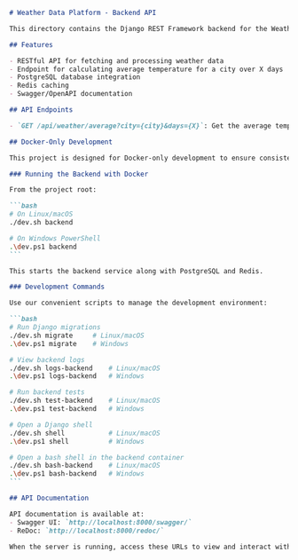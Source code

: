````markdown
# Weather Data Platform - Backend API

This directory contains the Django REST Framework backend for the Weather Data Platform.

## Features

- RESTful API for fetching and processing weather data
- Endpoint for calculating average temperature for a city over X days
- PostgreSQL database integration
- Redis caching
- Swagger/OpenAPI documentation

## API Endpoints

- `GET /api/weather/average?city={city}&days={X}`: Get the average temperature for a city over the past X days.

## Docker-Only Development

This project is designed for Docker-only development to ensure consistency and simplify setup.

### Running the Backend with Docker

From the project root:

```bash
# On Linux/macOS
./dev.sh backend

# On Windows PowerShell
.\dev.ps1 backend
```

This starts the backend service along with PostgreSQL and Redis.

### Development Commands

Use our convenient scripts to manage the development environment:

```bash
# Run Django migrations
./dev.sh migrate     # Linux/macOS
.\dev.ps1 migrate    # Windows

# View backend logs
./dev.sh logs-backend    # Linux/macOS
.\dev.ps1 logs-backend   # Windows

# Run backend tests
./dev.sh test-backend    # Linux/macOS
.\dev.ps1 test-backend   # Windows

# Open a Django shell
./dev.sh shell           # Linux/macOS
.\dev.ps1 shell          # Windows

# Open a bash shell in the backend container
./dev.sh bash-backend    # Linux/macOS
.\dev.ps1 bash-backend   # Windows
```

## API Documentation

API documentation is available at:
- Swagger UI: `http://localhost:8000/swagger/`
- ReDoc: `http://localhost:8000/redoc/`

When the server is running, access these URLs to view and interact with the API documentation.

````